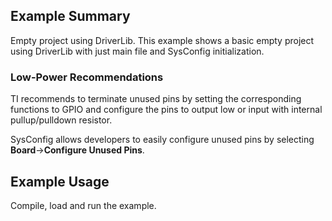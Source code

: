 ## Example Summary

Empty project using DriverLib.
This example shows a basic empty project using DriverLib with just main file
and SysConfig initialization.

### Low-Power Recommendations
TI recommends to terminate unused pins by setting the corresponding functions to
GPIO and configure the pins to output low or input with internal
pullup/pulldown resistor.

SysConfig allows developers to easily configure unused pins by selecting **Board**→**Configure Unused Pins**.

## Example Usage

Compile, load and run the example.
